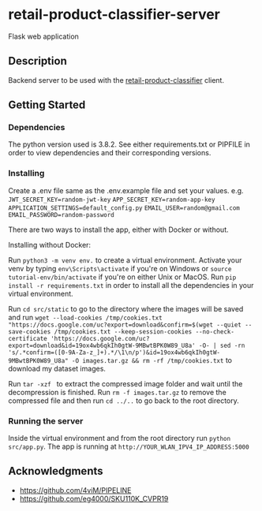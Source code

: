 # retail-product-classifier-server

Flask web application

## Description

Backend server to be used with the [retail-product-classifier](https://github.com/MariosVisos/retail-product-classifier "retail-product-classifier client repository") client.

## Getting Started

### Dependencies

The python version used is 3.8.2. See either requirements.txt or PIPFILE in order to view dependencies and their corresponding versions.

### Installing

Create a .env file same as the .env.example file and set your values.
e.g.
`JWT_SECRET_KEY=random-jwt-key`
`APP_SECRET_KEY=random-app-key`
`APPLICATION_SETTINGS=default_config.py`
`EMAIL_USER=random@gmail.com`
`EMAIL_PASSWORD=random-password`

There are two ways to install the app, either with Docker or without.

Installing without Docker:

Run `python3 -m venv env.` to create a virtual environment.
Activate your venv by typing `env\Scripts\activate` if you're on Windows or 
`source tutorial-env/bin/activate` if you're on either Unix or MacOS.
Run `pip install -r requirements.txt` in order to install all the dependencies in your virtual environment.

Run `cd src/static` to go to the directory where the images will be saved and run `wget --load-cookies /tmp/cookies.txt "https://docs.google.com/uc?export=download&confirm=$(wget --quiet --save-cookies /tmp/cookies.txt --keep-session-cookies --no-check-certificate 'https://docs.google.com/uc?export=download&id=19ox4wb6qkIh0gtW-9MBwtBPK0W89_U8a' -O- | sed -rn 's/.*confirm=([0-9A-Za-z_]+).*/\1\n/p')&id=19ox4wb6qkIh0gtW-9MBwtBPK0W89_U8a" -O images.tar.gz && rm -rf /tmp/cookies.txt` to download my dataset images.

Run `tar -xzf ` to extract the compressed image folder and wait until the decompression is finished.
Run `rm -f images.tar.gz` to remove the compressed file and then run `cd ../..` to go back to the root directory.

### Running the server

Inside the virtual environment and from the root directory run `python src/app.py`.
The app is running at `http://YOUR_WLAN_IPV4_IP_ADDRESS:5000`

## Acknowledgments

* https://github.com/4viM/PIPELINE
* https://github.com/eg4000/SKU110K_CVPR19
